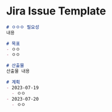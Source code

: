 # Jira Issue Template

```markdown
# ㅇㅇㅇ 필요성
내용

# 목표
- ㅇㅇ
- ㅇㅇ

# 산출물
산출물 내용

# 계획
- 2023-07-19
  - ㅇㅇ
- 2023-07-20
  - ㅇㅇ
```

